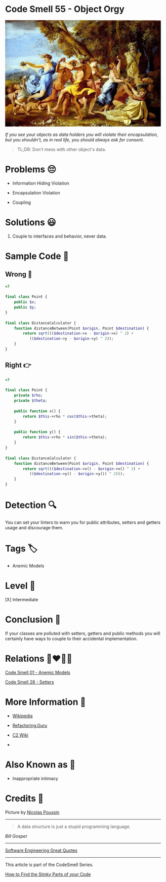 # Code Smell 55 - Object Orgy

![Code Smell 55 - Object Orgy](Code%20Smell%2055%20-%20Object%20Orgy.jpeg)

*If you see your objects as data holders you will violate their encapsulation, but you shouldn't, as in real life, you should always ask for consent.*

> TL;DR: Don't mess with other object's data.

# Problems 😔 

- Information Hiding Violation

- Encapsulation Violation

- Coupling

# Solutions 😃

1. Couple to interfaces and behavior, never data.

# Sample Code 📖

## Wrong 🚫

<!-- [Gist Url](https://gist.github.com/mcsee/ee56984fadcd35eb91b7e2617eec875a) -->

```php
<?

final class Point {
    public $x;
    public $y;
}

final class DistanceCalculator {
    function distanceBetween(Point $origin, Point $destination) {
        return sqrt((($destination->x - $origin->x) ^ 2) + 
           (($destination->y - $origin->y) ^ 2));
    }
}
```

## Right 👉

<!-- [Gist Url](https://gist.github.com/mcsee/4135a48a51ff4361359326f2d4b2076e) -->

```php
<?

final class Point {
    private $rho;
    private $theta;

    public function x() {
        return $this->rho * cos($this->theta);
    }

    public function y() {
        return $this->rho * sin($this->theta);
    }
}

final class DistanceCalculator {
    function distanceBetween(Point $origin, Point $destination) {
        return sqrt((($destination->x() - $origin->x() ^ 2) + 
           (($destination->y() - $origin->y()) ^ 2)));
    }
}
```

# Detection 🔍

You can set your linters to warn you for public attributes, setters and getters usage and discourage them.

# Tags 🏷️

- Anemic Models

# Level 🔋

[X] Intermediate

# Conclusion 🏁

If your classes are polluted with setters, getters and public methods you will certainly have ways to couple to their accidental implementation.

# Relations 👩‍❤️‍💋‍👨

[Code Smell 01 - Anemic Models](https://github.com/mcsee/Software-Design-Articles/tree/main/Articles/Code%20Smells/Code%20Smell%2001%20-%20Anemic%20Models/readme.md)

[Code Smell 28 - Setters](https://github.com/mcsee/Software-Design-Articles/tree/main/Articles/Code%20Smells/Code%20Smell%2028%20-%20Setters/readme.md)

# More Information 📕

- [Wikipedia](https://en.wikipedia.org/wiki/Object_orgy)

- [Refactoring.Guru](https://refactoring.guru/es/smells/inappropriate-intimacy)

- [C2 Wiki](http://wiki.c2.com/?InappropriateIntimacy)
- 
# Also Known as 🪪

- Inappropriate intimacy

# Credits 🙏

Picture by [Nicolas Poussin](https://www.nationalgallery.org.uk/paintings/nicolas-poussin-a-bacchanalian-revel-before-a-term#)

* * *

> A data structure is just a stupid programming language.

_Bill Gosper_
 
* * *
 
[Software Engineering Great Quotes](https://github.com/mcsee/Software-Design-Articles/tree/main/Articles/Quotes/Software%20Engineering%20Great%20Quotes/readme.md)

* * *

This article is part of the CodeSmell Series.

[How to Find the Stinky Parts of your Code](https://github.com/mcsee/Software-Design-Articles/tree/main/Articles/Code%20Smells/How%20to%20Find%20the%20Stinky%20parts%20of%20your%20Code/readme.md)